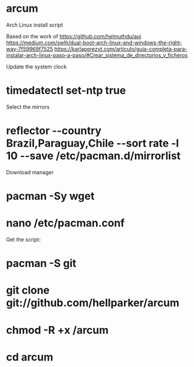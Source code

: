 # arcum
Arch Linux install script

Based on the work of
https://github.com/helmuthdu/aui
https://medium.com/swlh/dual-boot-arch-linux-and-windows-the-right-way-7f59969f7525
https://karlaperezyt.com/articulo/guia-completa-para-instalar-arch-linux-paso-a-paso/#Crear_sistema_de_directorios_y_ficheros


Update the system clock
# timedatectl set-ntp true

Select the mirrors
# reflector --country Brazil,Paraguay,Chile --sort rate -l 10 --save /etc/pacman.d/mirrorlist

Download manager
# pacman -Sy wget
# nano /etc/pacman.conf

Get the script:
# pacman -S git
# git clone git://github.com/hellparker/arcum
# chmod -R +x /arcum
# cd arcum
